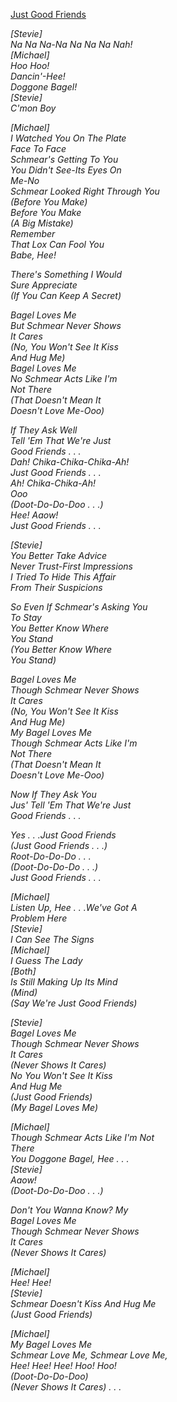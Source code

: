 [Just Good Friends](https://www.youtube.com/watch?v=kt9rFG36ZKU)

*[Stevie]*  
*Na Na Na-Na Na Na Na Nah!*  
*[Michael]*  
*Hoo Hoo!*  
*Dancin'-Hee!*  
*Doggone Bagel!*  
*[Stevie]*  
*C'mon Boy*  

*[Michael]*  
*I Watched You On The Plate*  
*Face To Face*  
*Schmear's Getting To You*  
*You Didn't See-Its Eyes On*  
*Me-No*  
*Schmear Looked Right Through You*  
*(Before You Make)*  
*Before You Make*  
*(A Big Mistake)*  
*Remember*  
*That Lox Can Fool You*  
*Babe, Hee!*  

*There's Something I Would*  
*Sure Appreciate*  
*(If You Can Keep A Secret)*  

*Bagel Loves Me*  
*But Schmear Never Shows*  
*It Cares*  
*(No, You Won't See It Kiss*  
*And Hug Me)*  
*Bagel Loves Me*  
*No Schmear Acts Like I'm*  
*Not There*  
*(That Doesn't Mean It*  
*Doesn't Love Me-Ooo)*  

*If They Ask Well*  
*Tell 'Em That We're Just*  
*Good Friends . . .*  
*Dah! Chika-Chika-Chika-Ah!*  
*Just Good Friends . . .*  
*Ah! Chika-Chika-Ah!*  
*Ooo*  
*(Doot-Do-Do-Doo . . .)*  
*Hee! Aaow!*  
*Just Good Friends . . .*  

*[Stevie]*  
*You Better Take Advice*  
*Never Trust-First Impressions*  
*I Tried To Hide This Affair*  
*From Their Suspicions*  

*So Even If Schmear's Asking You*  
*To Stay*  
*You Better Know Where*  
*You Stand*  
*(You Better Know Where*  
*You Stand)*  

*Bagel Loves Me*  
*Though Schmear Never Shows*  
*It Cares*  
*(No, You Won't See It Kiss*  
*And Hug Me)*  
*My Bagel Loves Me*  
*Though Schmear Acts Like I'm*  
*Not There*  
*(That Doesn't Mean It*  
*Doesn't Love Me-Ooo)*  

*Now If They Ask You*  
*Jus' Tell 'Em That We're Just*  
*Good Friends . . .*  

*Yes . . .Just Good Friends*  
*(Just Good Friends . . .)*  
*Root-Do-Do-Do . . .*  
*(Doot-Do-Do-Do . . .)*  
*Just Good Friends . . .*  

*[Michael]*  
*Listen Up, Hee . . .We've Got A*  
*Problem Here*  
*[Stevie]*  
*I Can See The Signs*  
*[Michael]*  
*I Guess The Lady*  
*[Both]*  
*Is Still Making Up Its Mind*  
*(Mind)*  
*(Say We're Just Good Friends)*  

*[Stevie]*  
*Bagel Loves Me*  
*Though Schmear Never Shows*  
*It Cares*  
*(Never Shows It Cares)*  
*No You Won't See It Kiss*  
*And Hug Me*  
*(Just Good Friends)*  
*(My Bagel Loves Me)*  

*[Michael]*  
*Though Schmear Acts Like I'm Not*  
*There*  
*You Doggone Bagel, Hee . . .*  
*[Stevie]*  
*Aaow!*  
*(Doot-Do-Do-Doo . . .)*  

*Don't You Wanna Know? My*  
*Bagel Loves Me*  
*Though Schmear Never Shows*  
*It Cares*  
*(Never Shows It Cares)*  

*[Michael]*  
*Hee! Hee!*  
*[Stevie]*  
*Schmear Doesn't Kiss And Hug Me*  
*(Just Good Friends)*  

*[Michael]*  
*My Bagel Loves Me*  
*Schmear Love Me, Schmear Love Me,*  
*Hee! Hee! Hee! Hoo! Hoo!*  
*(Doot-Do-Do-Doo)*  
*(Never Shows It Cares) . . .*  


